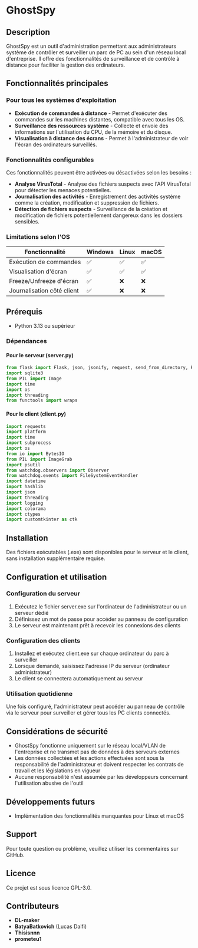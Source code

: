 # GhostSpy

## Description
GhostSpy est un outil d'administration permettant aux administrateurs système de contrôler et surveiller un parc de PC au sein d'un réseau local d'entreprise. Il offre des fonctionnalités de surveillance et de contrôle à distance pour faciliter la gestion des ordinateurs.

## Fonctionnalités principales

### Pour tous les systèmes d'exploitation
- **Exécution de commandes à distance** - Permet d'exécuter des commandes sur les machines distantes, compatible avec tous les OS.
- **Surveillance des ressources système** - Collecte et envoie des informations sur l'utilisation du CPU, de la mémoire et du disque.
- **Visualisation à distance des écrans** - Permet à l'administrateur de voir l'écran des ordinateurs surveillés.

### Fonctionnalités configurables
Ces fonctionnalités peuvent être activées ou désactivées selon les besoins :
- **Analyse VirusTotal** - Analyse des fichiers suspects avec l'API VirusTotal pour détecter les menaces potentielles.
- **Journalisation des activités** - Enregistrement des activités système comme la création, modification et suppression de fichiers.
- **Détection de fichiers suspects** - Surveillance de la création et modification de fichiers potentiellement dangereux dans les dossiers sensibles.

### Limitations selon l'OS

| Fonctionnalité | Windows | Linux | macOS |
|----------------|---------|-------|-------|
| Exécution de commandes | ✅ | ✅ | ✅ |
| Visualisation d'écran | ✅ | ✅ | ✅ |
| Freeze/Unfreeze d'écran | ✅ | ❌ | ❌ |
| Journalisation côté client | ✅ | ❌ | ❌ |

## Prérequis
- Python 3.13 ou supérieur

### Dépendances
#### Pour le serveur (server.py)
```python
from flask import Flask, json, jsonify, request, send_from_directory, Response
import sqlite3
from PIL import Image
import time
import os
import threading
from functools import wraps
```

#### Pour le client (client.py)
```python
import requests
import platform
import time
import subprocess
import os
from io import BytesIO
from PIL import ImageGrab
import psutil
from watchdog.observers import Observer
from watchdog.events import FileSystemEventHandler
import datetime
import hashlib
import json
import threading
import logging
import colorama
import ctypes
import customtkinter as ctk
```

## Installation
Des fichiers exécutables (.exe) sont disponibles pour le serveur et le client, sans installation supplémentaire requise.

## Configuration et utilisation

### Configuration du serveur
1. Exécutez le fichier server.exe sur l'ordinateur de l'administrateur ou un serveur dédié
2. Définissez un mot de passe pour accéder au panneau de configuration
3. Le serveur est maintenant prêt à recevoir les connexions des clients

### Configuration des clients
1. Installez et exécutez client.exe sur chaque ordinateur du parc à surveiller
2. Lorsque demandé, saisissez l'adresse IP du serveur (ordinateur administrateur)
3. Le client se connectera automatiquement au serveur

### Utilisation quotidienne
Une fois configuré, l'administrateur peut accéder au panneau de contrôle via le serveur pour surveiller et gérer tous les PC clients connectés.

## Considérations de sécurité
- GhostSpy fonctionne uniquement sur le réseau local/VLAN de l'entreprise et ne transmet pas de données à des serveurs externes
- Les données collectées et les actions effectuées sont sous la responsabilité de l'administrateur et doivent respecter les contrats de travail et les législations en vigueur
- Aucune responsabilité n'est assumée par les développeurs concernant l'utilisation abusive de l'outil

## Développements futurs
- Implémentation des fonctionnalités manquantes pour Linux et macOS

## Support
Pour toute question ou problème, veuillez utiliser les commentaires sur GitHub.

## Licence
Ce projet est sous licence GPL-3.0.


## Contributeurs
* **DL-maker**
* **BatyaBatkovich** (Lucas Daifi)
* **Thisisnnn**
* **prometeu1**